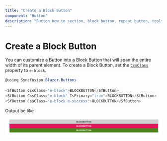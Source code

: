 ```yaml
---
title: "Create a Block Button"
component: "Button"
description: "Button how to section, block button, repeat button, tooltip for Button, customization of button appearance, input and anchor elements."
---
```


# Create a Block Button

You can customize a Button into a Block Button that will span the entire width of its parent element. To create a Block Button, set the [`CssClass`](https://help.syncfusion.com/cr/blazor/Syncfusion.Blazor~Syncfusion.Blazor.Buttons.SfButton~CssClass.html)
property to `e-block`.

```csharp
@using Syncfusion.Blazor.Buttons

<SfButton CssClass="e-block">BLOCKBUTTON</SfButton>
<SfButton CssClass="e-block" IsPrimary="true">BLOCKBUTTON</SfButton>
<SfButton CssClass="e-block e-success">BLOCKBUTTON</SfButton>

```

Output be like

![Button Sample](./../images/button-block.png)